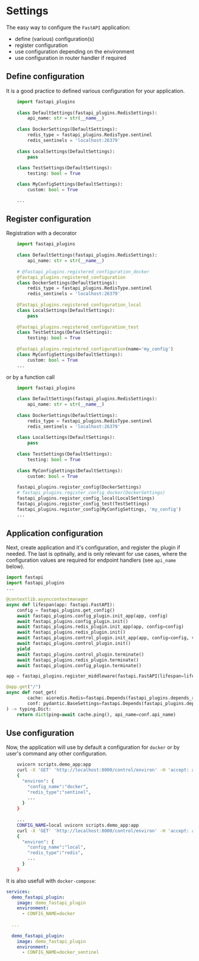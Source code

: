 # Settings
The easy way to configure the `FastAPI` application:
* define (various) configuration(s)
* register configuration
* use configuration depending on the environment
* use configuration in router handler if required

## Define configuration
It is a good practice to defined various configuration for your application.
```python
	import fastapi_plugins
	
	class DefaultSettings(fastapi_plugins.RedisSettings):
		api_name: str = str(__name__)
	
	class DockerSettings(DefaultSettings):
	    redis_type = fastapi_plugins.RedisType.sentinel
	    redis_sentinels = 'localhost:26379'
	
	class LocalSettings(DefaultSettings):
	    pass
	
	class TestSettings(DefaultSettings):
	    testing: bool = True

	class MyConfigSettings(DefaultSettings):
	    custom: bool = True

	...
```

## Register configuration
Registration with a decorator
```python
	import fastapi_plugins
	
	class DefaultSettings(fastapi_plugins.RedisSettings):
		api_name: str = str(__name__)
	
	# @fastapi_plugins.registered_configuration_docker
	@fastapi_plugins.registered_configuration
	class DockerSettings(DefaultSettings):
	    redis_type = fastapi_plugins.RedisType.sentinel
	    redis_sentinels = 'localhost:26379'
	
	@fastapi_plugins.registered_configuration_local
	class LocalSettings(DefaultSettings):
	    pass
	
	@fastapi_plugins.registered_configuration_test
	class TestSettings(DefaultSettings):
	    testing: bool = True
	
	@fastapi_plugins.registered_configuration(name='my_config')
	class MyConfigSettings(DefaultSettings):
	    custom: bool = True
	...
```

or by a function call
```python
	import fastapi_plugins
	
	class DefaultSettings(fastapi_plugins.RedisSettings):
		api_name: str = str(__name__)
	
	class DockerSettings(DefaultSettings):
	    redis_type = fastapi_plugins.RedisType.sentinel
	    redis_sentinels = 'localhost:26379'
	
	class LocalSettings(DefaultSettings):
	    pass
	
	class TestSettings(DefaultSettings):
	    testing: bool = True
	
	class MyConfigSettings(DefaultSettings):
	    custom: bool = True
	
	fastapi_plugins.register_config(DockerSettings)
	# fastapi_plugins.register_config_docker(DockerSettings)
	fastapi_plugins.register_config_local(LocalSettings)
	fastapi_plugins.register_config_test(TestSettings)
	fastapi_plugins.register_config(MyConfigSettings, 'my_config')
	...
```


## Application configuration
Next, create application and it's configuration, and register the plugin if needed. The last is optinally,
and is only relevant for use cases, where the configuration values are required for endpoint handlers (see `api_name` below).
```python
import fastapi
import fastapi_plugins
...

@contextlib.asynccontextmanager
async def lifespan(app: fastapi.FastAPI):
    config = fastapi_plugins.get_config()
    await fastapi_plugins.config_plugin.init_app(app, config)
    await fastapi_plugins.config_plugin.init()
    await fastapi_plugins.redis_plugin.init_app(app, config=config)
    await fastapi_plugins.redis_plugin.init()
    await fastapi_plugins.control_plugin.init_app(app, config=config, version=__version__, environ=config.dict())
    await fastapi_plugins.control_plugin.init()
    yield
    await fastapi_plugins.control_plugin.terminate()
    await fastapi_plugins.redis_plugin.terminate()
    await fastapi_plugins.config_plugin.terminate()

app = fastapi_plugins.register_middleware(fastapi.FastAPI(lifespan=lifespan))

@app.get("/")
async def root_get(
        cache: aioredis.Redis=fastapi.Depends(fastapi_plugins.depends_redis),
        conf: pydantic.BaseSettings=fastapi.Depends(fastapi_plugins.depends_config) # noqa E501
) -> typing.Dict:
    return dict(ping=await cache.ping(), api_name=conf.api_name)
```

## Use configuration
Now, the application will use by default a configuration for `docker` or by user's command any other configuration.
```bash
	uvicorn scripts.demo_app:app
	curl -X 'GET' 'http://localhost:8000/control/environ' -H 'accept: application/json'	
	{
	  "environ": {
	    "config_name":"docker",
	    "redis_type":"sentinel",
	    ...
	  }
	}
	
	...
	CONFIG_NAME=local uvicorn scripts.demo_app:app
	curl -X 'GET' 'http://localhost:8000/control/environ' -H 'accept: application/json'	
	{
	  "environ": {
	    "config_name":"local",
	    "redis_type":"redis",
	    ...
	  }
	}
```

It is also usefull with `docker-compose`:
```yaml
services:
  demo_fastapi_plugin:
    image: demo_fastapi_plugin
    environment:
      - CONFIG_NAME=docker
  
  ...
  
  demo_fastapi_plugin:
    image: demo_fastapi_plugin
    environment:
      - CONFIG_NAME=docker_sentinel
```
